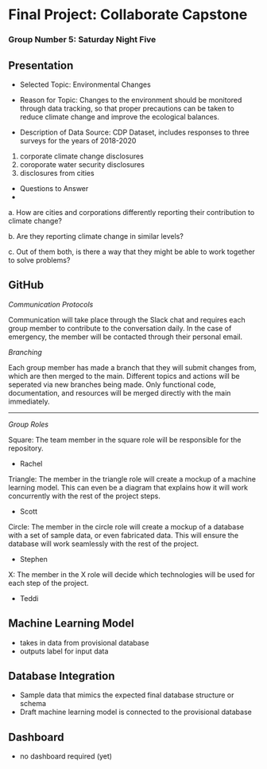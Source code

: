 # Final Project: Collaborate Capstone
### Group Number 5: Saturday Night Five

## Presentation 

- Selected Topic: Environmental Changes

- Reason for Topic: Changes to the environment should be monitored through data tracking, so that proper precautions can be taken to reduce climate change and improve the ecological balances. 

- Description of Data Source: CDP Dataset, includes responses to three surveys for the years of 2018-2020
1. corporate climate change disclosures
2. coroporate water security disclosures
3. disclosures from cities

- Questions to Answer
- 
a. How are cities and corporations differently reporting their contribution to climate change? 

b. Are they reporting climate change in similar levels? 

c. Out of them both, is there a way that they might be able to work together to solve problems? 

## GitHub

*Communication Protocols*

Communication will take place through the Slack chat and requires each group member to contribute to the conversation daily. 
In the case of emergency, the member will be contacted through their personal email. 

*Branching*

Each group member has made a branch that they will submit changes from, which are then merged to the main. Different topics and actions will be seperated via new branches being made. Only functional code, documentation, and resources will be merged directly with the main immediately. 

------------------------------------------------------
*Group Roles*

Square: The team member in the square role will be responsible for the repository. 

- Rachel 

Triangle: The member in the triangle role will create a mockup of a machine learning model. This can even be a diagram that explains how it will work concurrently with the rest of the project steps.

- Scott

Circle: The member in the circle role will create a mockup of a database with a set of sample data, or even fabricated data. This will ensure the database will work seamlessly with the rest of the project.

- Stephen

X: The member in the X role will decide which technologies will be used for each step of the project.

- Teddi


## Machine Learning Model

- takes in data from provisional database
- outputs label for input data

## Database Integration

- Sample data that mimics the expected final database structure or schema
- Draft machine learning model is connected to the provisional database

## Dashboard

- no dashboard required (yet)
